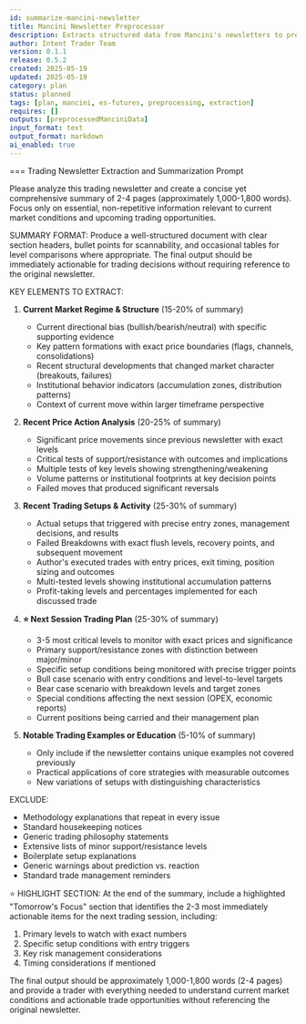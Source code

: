 ```yaml
---
id: summarize-mancini-newsletter
title: Mancini Newsletter Preprocessor
description: Extracts structured data from Mancini's newsletters to prepare for analysis
author: Intent Trader Team
version: 0.1.1
release: 0.5.2
created: 2025-05-19
updated: 2025-05-19
category: plan
status: planned
tags: [plan, mancini, es-futures, preprocessing, extraction]
requires: []
outputs: [preprocessedManciniData]
input_format: text
output_format: markdown
ai_enabled: true
---
```

===
Trading Newsletter Extraction and Summarization Prompt

Please analyze this trading newsletter and create a concise yet comprehensive summary of 2-4 pages (approximately 1,000-1,800 words). Focus only on essential, non-repetitive information relevant to current market conditions and upcoming trading opportunities.

SUMMARY FORMAT:
Produce a well-structured document with clear section headers, bullet points for scannability, and occasional tables for level comparisons where appropriate. The final output should be immediately actionable for trading decisions without requiring reference to the original newsletter.

KEY ELEMENTS TO EXTRACT:

1. **Current Market Regime & Structure** (15-20% of summary)
   * Current directional bias (bullish/bearish/neutral) with specific supporting evidence
   * Key pattern formations with exact price boundaries (flags, channels, consolidations)
   * Recent structural developments that changed market character (breakouts, failures)
   * Institutional behavior indicators (accumulation zones, distribution patterns)
   * Context of current move within larger timeframe perspective

2. **Recent Price Action Analysis** (20-25% of summary)
   * Significant price movements since previous newsletter with exact levels
   * Critical tests of support/resistance with outcomes and implications
   * Multiple tests of key levels showing strengthening/weakening
   * Volume patterns or institutional footprints at key decision points
   * Failed moves that produced significant reversals

3. **Recent Trading Setups & Activity** (25-30% of summary)
   * Actual setups that triggered with precise entry zones, management decisions, and results
   * Failed Breakdowns with exact flush levels, recovery points, and subsequent movement
   * Author's executed trades with entry prices, exit timing, position sizing and outcomes
   * Multi-tested levels showing institutional accumulation patterns
   * Profit-taking levels and percentages implemented for each discussed trade

4. **⭐ Next Session Trading Plan** (25-30% of summary)
   * 3-5 most critical levels to monitor with exact prices and significance
   * Primary support/resistance zones with distinction between major/minor
   * Specific setup conditions being monitored with precise trigger points
   * Bull case scenario with entry conditions and level-to-level targets
   * Bear case scenario with breakdown levels and target zones
   * Special conditions affecting the next session (OPEX, economic reports)
   * Current positions being carried and their management plan

5. **Notable Trading Examples or Education** (5-10% of summary)
   * Only include if the newsletter contains unique examples not covered previously
   * Practical applications of core strategies with measurable outcomes
   * New variations of setups with distinguishing characteristics

EXCLUDE:
* Methodology explanations that repeat in every issue
* Standard housekeeping notices
* Generic trading philosophy statements
* Extensive lists of minor support/resistance levels
* Boilerplate setup explanations
* Generic warnings about prediction vs. reaction
* Standard trade management reminders

⭐ HIGHLIGHT SECTION:
At the end of the summary, include a highlighted "Tomorrow's Focus" section that identifies the 2-3 most immediately actionable items for the next trading session, including:
1. Primary levels to watch with exact numbers
2. Specific setup conditions with entry triggers
3. Key risk management considerations
4. Timing considerations if mentioned

The final output should be approximately 1,000-1,800 words (2-4 pages) and provide a trader with everything needed to understand current market conditions and actionable trade opportunities without referencing the original newsletter.